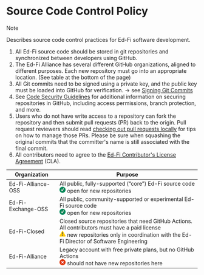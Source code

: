 # Source Code Control Policy

> [!NOTE]
> Describes source code control practices for Ed-Fi software
> development.

1. All Ed-Fi source code should be stored in git repositories and synchronized
   between developers using GitHub.
2. The Ed-Fi Alliance has several different GitHub organizations, aligned to
   different purposes. Each new repository must go into an appropriate location.
   (See table at the bottom of the page)
3. All Git commits need to be signed using a private key, and the public key
   must be loaded into GitHub for verification. → see [Signing Git
   Commits](./signing-git-commits.md)
4. See [Code Security
   Guidelines](../Continuous-Integration/Code-Security-Guidelines/README.md)
   for additional information on securing repositories in GitHub, including
   access permissions, branch protection, and more.
5. Users who do not have write access to a repository can fork the repository
   and then submit pull requests (PR) back to the origin. Pull request reviewers
   should read [checking out pull requests locally](https://docs.github.com/en/pull-requests/collaborating-with-pull-requests/reviewing-changes-in-pull-requests/checking-out-pull-requests-locally) for tips
   on how to manage those PRs. Please be sure when squashing the original
   commits that the committer's name is still associated with the final commit.
6. All contributors need to agree to the [Ed-Fi Contributor's License
   Agreement](./ed-fi-contributors-license-agreement.md) (CLA).

| **Organization**   | **Purpose**                                                                                                                                                                                                                                      |
| ------------------ | ------------------------------------------------------------------------------------------------------------------------------------------------------------------------------------------------------------------------------------------------ |
| Ed-Fi-Alliance-OSS | All public, fully-supported (“core”) Ed-Fi source code <br>![(tick)](/images/Continuous-Integration/check.png) open for new repositories                                                                                                         |
| Ed-Fi-Exchange-OSS | All public, community-supported or experimental Ed-Fi source code<br>![(tick)](/images/Continuous-Integration/check.png) open for new repositories                                                                                               |
| Ed-Fi-Closed       | Closed source repositories that need GitHub Actions. All contributors must have a paid license<br>![(warning)](/images/Continuous-Integration/warning.png) new repositories only in coordination with the Ed-Fi Director of Software Engineering |
| Ed-Fi-Alliance     | Legacy account with free private plans, but no GitHub Actions<br>![(error)](/images/Continuous-Integration/error.png) should not have new repositories here                                                                                      |
